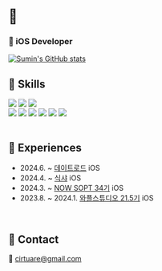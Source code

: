 # 🍓

### 🍎 iOS Developer 

[![Sumin's GitHub stats](https://github-readme-stats.vercel.app/api?username=cirtuare)](https://github.com/anuraghazra/github-readme-stats)
<br/>

## 🍓 Skills
<div align="left">
	<img src="https://img.shields.io/badge/iOS-DC143C?style=flat&logo=ios&logoColor=white"> 
	<img src="https://img.shields.io/badge/Swift-F05138?style=flat&logo=swift&logoColor=black">
	<img src="https://img.shields.io/badge/UIKit-2396F3?style=flat&logo=uikit&logoColor=black">
</div>

<div align="left">
	<img src="https://img.shields.io/badge/Python-3776AB?style=flat&logo=python&logoColor=black"> 
	<img src="https://img.shields.io/badge/C-A8B9CC?style=flat&logo=c&logoColor=black">
	<img src="https://img.shields.io/badge/C++-00599C?style=flat&logo=cplusplus&logoColor=black">
  <img src="https://img.shields.io/badge/Git-F05032?style=flat&logo=git&logoColor=white"> 
	<img src="https://img.shields.io/badge/GitHub-181717?style=flat&logo=github&logoColor=white">
	<img src="https://img.shields.io/badge/Notion-000000?style=flat&logo=notion&logoColor=white">
</div>
<br/>

## 🍓 Experiences
- 2024.6. ~ [데이트로드](https://github.com/TeamDATEROAD/DATEROAD-iOS) iOS
- 2024.4. ~ [식샤](https://apps.apple.com/kr/app/%EC%8B%9D%EC%83%A4-%EC%84%9C%EC%9A%B8%EB%8C%80%ED%95%99%EA%B5%90-%EC%8B%9D%EB%8B%A8-%EC%95%B1/id1032700617) iOS
- 2024.3. ~ [NOW SOPT 34기](https://github.com/NOW-SOPT-iOS-Part/LeeSumin-assignment) iOS
- 2023.8. ~ 2024.1. [와플스튜디오 21.5기](https://github.com/wafflestudio/seminar-2023) iOS
<br/>

## 🍓 Contact
  📧 cirtuare@gmail.com


<!--
**cirtuare/cirtuare** is a ✨ _special_ ✨ repository because its `README.md` (this file) appears on your GitHub profile.

Here are some ideas to get you started:

- 🔭 I’m currently working on ...
- 🌱 I’m currently learning ...
- 👯 I’m looking to collaborate on ...
- 🤔 I’m looking for help with ...
- 💬 Ask me about ...
- 📫 How to reach me: ...
- 😄 Pronouns: ...
- ⚡ Fun fact: ...
-->
